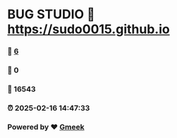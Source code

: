 # BUG STUDIO :link: https://sudo0015.github.io 
### :page_facing_up: [6](https://sudo0015.github.io/tag.html) 
### :speech_balloon: 0 
### :hibiscus: 16543 
### :alarm_clock: 2025-02-16 14:47:33 
### Powered by :heart: [Gmeek](https://github.com/Meekdai/Gmeek)
